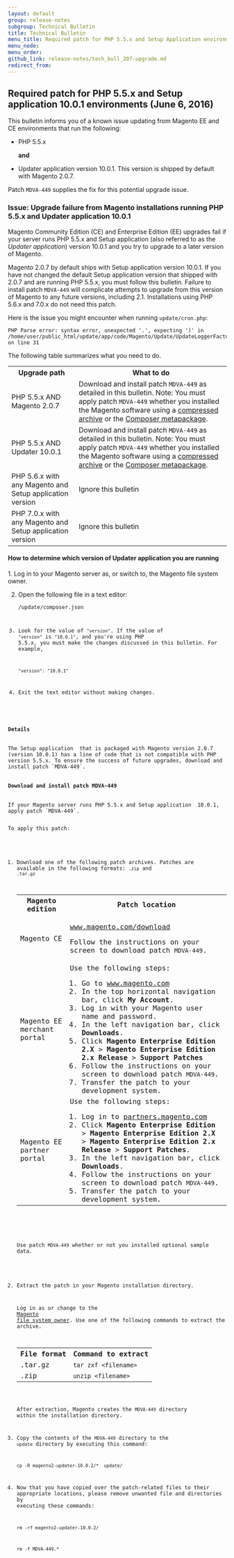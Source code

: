 ```yaml
---
layout: default
group: release-notes
subgroup: Technical Bulletin
title: Technical Bulletin
menu_title: Required patch for PHP 5.5.x and Setup Application environments (June 6, 2016)
menu_node: 
menu_order: 
github_link: release-notes/tech_bull_207-upgrade.md
redirect_from: 
---
```


<h2>Required patch for PHP 5.5.x and Setup application 10.0.1 environments (June 6, 2016)</h2>
This bulletin informs you of a known issue updating from Magento EE and CE environments that run the following:   

* PHP 5.5.x

	**and**

* Updater application version 10.0.1. This version is shipped by default with Magento 2.0.7. 

Patch `MDVA-449` supplies the fix for this potential upgrade issue. 



<h3>Issue: Upgrade failure from Magento installations running PHP 5.5.x and Updater application 10.0.1</h3>

Magento Community Edition (CE) and Enterprise Edition (EE) upgrades fail if your server runs PHP 5.5.x and Setup application (also referred to as the <i>Updater application</i>) version 10.0.1 and you  try to upgrade to a later version of Magento.


Magento 2.0.7 by default ships with Setup application version 10.0.1.  If you have not changed the default Setup application version that shipped with 2.0.7 and are running PHP 5.5.x, you must follow this bulletin. Failure to install patch `MDVA-449` will complicate attempts to upgrade from this version of Magento to any future versions, including 2.1. Installations using PHP 5.6.x and 7.0.x do not need this patch.


Here is the issue you might encounter when running `update/cron.php`:
 
	PHP Parse error: syntax error, unexpected '.', expecting ')' in /home/user/public_html/update/app/code/Magento/Update/UpdateLoggerFactory.php on line 31 

The following table summarizes what you need to do.

<table>
	<tbody>
<tr> 
	<th>Upgrade path</th>
	<th>What to do</th>
</tr>

<tr>
	<td>PHP 5.5.x AND Magento 2.0.7</td>
<td> Download and install patch <code>MDVA-449</code> as detailed in this bulletin. Note: You must apply patch <code>MDVA-449</code>  whether you installed the Magento software using a <a href="{{ site.gdeurl }}install-gde/prereq/zip_install.html">compressed archive</a> or the <a href="{{ site.gdeurl }}install-gde/prereq/integrator_install.html">Composer metapackage</a>.</td>
</tr>

<tr>
	<td>PHP 5.5.x AND Updater 10.0.1</td>
	<td>Download and install patch <code>MDVA-449</code> as detailed in this bulletin. Note: You must apply patch <code>MDVA-449</code>  whether you installed the Magento software using a <a href="{{ site.gdeurl }}install-gde/prereq/zip_install.html">compressed archive</a> or the <a href="{{ site.gdeurl }}install-gde/prereq/integrator_install.html">Composer metapackage</a>.</td>
</tr>

<tr>
	<td>PHP 5.6.x with any Magento and Setup application version</td>
	<td>Ignore this bulletin</td>
</tr>

<tr>
	<td>PHP 7.0.x with any Magento and Setup application version</td>
	<td>Ignore this bulletin</td>
</tr>

</tbody>
</table>

<h4>How to determine which version of Updater application you are running</h4> 
1. Log in to your Magento server as, or switch to, the Magento file system owner.

2. Open the following file in a text editor:

	<code><your Magento install dir>/update/composer.json

3. Look for the value of `"version"`. If the value of `"version"` is `"10.0.1"`, and you're using PHP 5.5.x, you must make the changes discussed in this bulletin. For example,

	<code>"version": "10.0.1"</code>

4. Exit the text editor without making changes.

<h4>Details</h4>
The Setup application  that is packaged with Magento version 2.0.7 (version 10.0.1) has a line of code that is not compatible with PHP version 5.5.x. To ensure the success of future upgrades, download and install patch `MDVA-449`. 

<h4>Download and install patch MDVA-449</h4> 
If your Magento server runs PHP 5.5.x and Setup application  10.0.1,  apply patch `MDVA-449`.

To apply this patch:

1.	Download one of the following patch archives. Patches are available in the following formats: `.zip` and `.tar.gz`

	<table>
		
	<tbody>
	<tr> 
		<th>Magento edition</th>
		<th>Patch location</th>
	</tr>
	<tr> 
	<td>Magento CE</td>
	<td><p><a href="http://www.magento.com/download" target="_blank">www.magento.com/download</a></p>
		<p>Follow the instructions on your screen to download patch <code>MDVA-449</code>.</p></td>
	</tr>
	<tr> 
		<td>Magento EE merchant portal</td>
		<td>Use the following steps:
		<ol><li>Go to <a href="http://www.magento.com" target="_blank">www.magento.com</a></li>
		<li>In the top horizontal navigation bar, click <strong>My Account</strong>.</li>
		<li>Log in with your Magento user name and password.</li>
		<li>In the left navigation bar, click <strong>Downloads</strong>.</li>
		<li>Click <strong>Magento Enterprise Edition</strong> <strong>2.X</strong> > <strong>Magento Enterprise Edition 2.x Release</strong> > <strong>Support Patches</strong></li>
		<li>Follow the instructions on your screen to download patch <code>MDVA-449</code>.</li></ul>

	</li>
	<li>Transfer the patch to your development system.</li></ol></td>
	</tr>
	<tr>
		<td>Magento EE partner portal</td>
		<td>Use the following steps:
		<ol><li>Log in to <a href="https://partners.magento.com/English/?rdir=/files.aspx" target="_blank">partners.magento.com</a></li>
		<li>Click <strong>Magento Enterprise Edition</strong> > <strong>Magento Enterprise Edition 2.X</strong> > <strong>Magento Enterprise Edition 2.x Release</strong> > <strong>Support Patches</strong>.</li>
		<li>In the left navigation bar, click <strong>Downloads</strong>.</li>
		<li>Follow the instructions on your screen to download patch <code>MDVA-449</code>.</li>
	<li>Transfer the patch to your development system.</li></ol></td>
		</tr>
	</tbody>
	</table>

	<div class="bs-callout bs-callout-info" id="info">
  		<p>Use patch <code>MDVA-449</code> whether or not you installed optional sample data.</p>
	</div>

2.	Extract the patch in your Magento installation directory.

	Log in as or change to the <a href="{{ site.gdeurl }}install-gde/prereq/apache-user.html">Magento file system owner</a>. Use one of the following commands to extract the archive.

	<table>
	<tbody>
	<tr> 
		<th>File format</th>
		<th>Command to extract</th>
	</tr>
	<tr> 
		<td>.tar.gz</td>
		<td><code>tar zxf &lt;filename></code></td>
		</tr>
		<tr> 
			<td>.zip</td>
			<td><code>unzip &lt;filename></code></td>
		</tr>
		
	</tbody>
	</table>

	After extraction, Magento creates the `MDVA-449` directory within the installation directory. 

3. Copy the contents of the `MDVA-449` directory to the  `update` directory by executing this command:

	`cp -R magento2-updater-10.0.2/*  update/`

4. Now that you have copied over the patch-related files to their appropriate locations, please remove unwanted file and directories by executing these commands:

	`rm -rf magento2-updater-10.0.2/`

	`rm -f MDVA-449.*`







